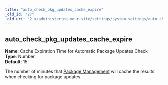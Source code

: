 ```yaml
---
title: "auto_check_pkg_updates_cache_expire"
_old_id: "27"
_old_uri: "2.x/administering-your-site/settings/system-settings/auto_check_pkg_updates_cache_expire"
---
```


auto\_check\_pkg\_updates\_cache\_expire
----------------------------------------

**Name**: Cache Expiration Time for Automatic Package Updates Check   
**Type**: Number   
**Default**: 15

The number of minutes that [Package Management](developing-in-modx/advanced-development/package-management "Package Management") will cache the results when checking for package updates.